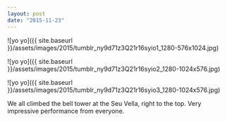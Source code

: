 ```yaml
---
layout: post
date: "2015-11-23"
---
```


![yo yo]({{ site.baseurl }}/assets/images/2015/tumblr_ny9d71z3Q21r16syio1_1280-576x1024.jpg)

![yo yo]({{ site.baseurl }}/assets/images/2015/tumblr_ny9d71z3Q21r16syio2_1280-1024x576.jpg)

![yo yo]({{ site.baseurl }}/assets/images/2015/tumblr_ny9d71z3Q21r16syio3_1280-1024x576.jpg)

We all climbed the bell tower at the Seu Vella, right to the top. Very impressive performance from everyone.
